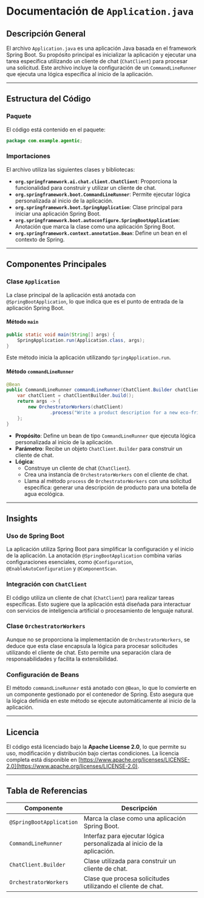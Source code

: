 # Documentación de `Application.java`

## Descripción General

El archivo `Application.java` es una aplicación Java basada en el framework Spring Boot. Su propósito principal es inicializar la aplicación y ejecutar una tarea específica utilizando un cliente de chat (`ChatClient`) para procesar una solicitud. Este archivo incluye la configuración de un `CommandLineRunner` que ejecuta una lógica específica al inicio de la aplicación.

---

## Estructura del Código

### Paquete
El código está contenido en el paquete:
```java
package com.example.agentic;
```

### Importaciones
El archivo utiliza las siguientes clases y bibliotecas:
- **`org.springframework.ai.chat.client.ChatClient`**: Proporciona la funcionalidad para construir y utilizar un cliente de chat.
- **`org.springframework.boot.CommandLineRunner`**: Permite ejecutar lógica personalizada al inicio de la aplicación.
- **`org.springframework.boot.SpringApplication`**: Clase principal para iniciar una aplicación Spring Boot.
- **`org.springframework.boot.autoconfigure.SpringBootApplication`**: Anotación que marca la clase como una aplicación Spring Boot.
- **`org.springframework.context.annotation.Bean`**: Define un bean en el contexto de Spring.

---

## Componentes Principales

### Clase `Application`
La clase principal de la aplicación está anotada con `@SpringBootApplication`, lo que indica que es el punto de entrada de la aplicación Spring Boot.

#### Método `main`
```java
public static void main(String[] args) {
    SpringApplication.run(Application.class, args);
}
```
Este método inicia la aplicación utilizando `SpringApplication.run`.

#### Método `commandLineRunner`
```java
@Bean
public CommandLineRunner commandLineRunner(ChatClient.Builder chatClientBuilder) {
    var chatClient = chatClientBuilder.build();
    return args -> {
        new OrchestratorWorkers(chatClient)
                .process("Write a product description for a new eco-friendly water bottle");
    };
}
```
- **Propósito**: Define un bean de tipo `CommandLineRunner` que ejecuta lógica personalizada al inicio de la aplicación.
- **Parámetro**: Recibe un objeto `ChatClient.Builder` para construir un cliente de chat.
- **Lógica**:
  - Construye un cliente de chat (`ChatClient`).
  - Crea una instancia de `OrchestratorWorkers` con el cliente de chat.
  - Llama al método `process` de `OrchestratorWorkers` con una solicitud específica: generar una descripción de producto para una botella de agua ecológica.

---

## Insights

### Uso de Spring Boot
La aplicación utiliza Spring Boot para simplificar la configuración y el inicio de la aplicación. La anotación `@SpringBootApplication` combina varias configuraciones esenciales, como `@Configuration`, `@EnableAutoConfiguration` y `@ComponentScan`.

### Integración con `ChatClient`
El código utiliza un cliente de chat (`ChatClient`) para realizar tareas específicas. Esto sugiere que la aplicación está diseñada para interactuar con servicios de inteligencia artificial o procesamiento de lenguaje natural.

### Clase `OrchestratorWorkers`
Aunque no se proporciona la implementación de `OrchestratorWorkers`, se deduce que esta clase encapsula la lógica para procesar solicitudes utilizando el cliente de chat. Esto permite una separación clara de responsabilidades y facilita la extensibilidad.

### Configuración de Beans
El método `commandLineRunner` está anotado con `@Bean`, lo que lo convierte en un componente gestionado por el contenedor de Spring. Esto asegura que la lógica definida en este método se ejecute automáticamente al inicio de la aplicación.

---

## Licencia

El código está licenciado bajo la **Apache License 2.0**, lo que permite su uso, modificación y distribución bajo ciertas condiciones. La licencia completa está disponible en [https://www.apache.org/licenses/LICENSE-2.0](https://www.apache.org/licenses/LICENSE-2.0).

---

## Tabla de Referencias

| Componente              | Descripción                                                                 |
|-------------------------|-----------------------------------------------------------------------------|
| `@SpringBootApplication`| Marca la clase como una aplicación Spring Boot.                            |
| `CommandLineRunner`     | Interfaz para ejecutar lógica personalizada al inicio de la aplicación.    |
| `ChatClient.Builder`    | Clase utilizada para construir un cliente de chat.                        |
| `OrchestratorWorkers`   | Clase que procesa solicitudes utilizando el cliente de chat.              |
